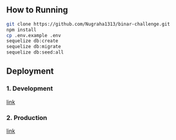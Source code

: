 ## How to Running

```bash
git clone https://github.com/Nugraha1313/binar-challenge.git
npm install
cp .env.example .env
sequelize db:create
sequelize db:migrate
sequelize db:seed:all
```

## Deployment
### 1. Development
[link](manufacture-develop.up.railway.app)

### 2. Production
[link](manufacture-production.up.railway.app)
